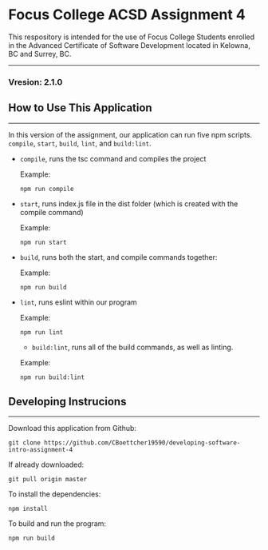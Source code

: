 # Focus College ACSD Assignment 4

This respository is intended for the use of Focus College Students enrolled in the Advanced Certificate of Software Development located in Kelowna, BC and Surrey, BC.

---

### Vresion: 2.1.0

## How to Use This Application
------------------------------
In this version of the assignment, our application can run five npm scripts. `compile`, `start`, `build`, `lint`, and `build:lint`.  
* `compile`, runs the tsc command and compiles the project

    Example: 

    ```
    npm run compile
    ```

* `start`, runs index.js file in the dist folder (which is created with the compile command)

    Example: 

    ```
    npm run start
    ```

* `build`, runs both the start, and compile commands together:

    Example: 

    ```
    npm run build
    ```
* `lint`, runs eslint within our program

    Example: 

    ```
    npm run lint
    ```
    * `build:lint`, runs all of the build commands, as well as linting.

    Example: 

    ```
    npm run build:lint
    ```



## Developing Instrucions 
-------------------------
Download this application from Github:
```
git clone https://github.com/CBoettcher19590/developing-software-intro-assignment-4
```

If already downloaded:
```
git pull origin master
```

To install the dependencies:
```
npm install
```

To build and run the program:
```
npm run build
```